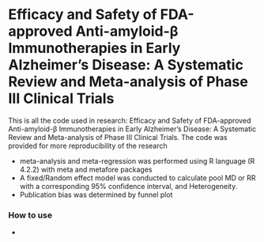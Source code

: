 # Efficacy and Safety of FDA-approved Anti-amyloid-β Immunotherapies in Early Alzheimer’s Disease: A Systematic Review and Meta-analysis of Phase III Clinical Trials

This is all the code used in research: Efficacy and Safety of FDA-approved Anti-amyloid-β Immunotherapies in Early Alzheimer’s Disease: A Systematic Review and Meta-analysis of Phase III Clinical Trials.
The code was provided for more reproducibility of the research

- meta-analysis and meta-regression was performed using R language (R 4.2.2) with meta and metafore packages
- A fixed/Random effect model was conducted to calculate pool MD or RR with a corresponding 95% confidence interval, and Heterogeneity.
- Publication bias was determined by funnel plot

### How to use
- 
